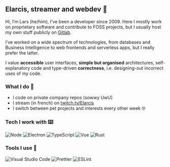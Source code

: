 ## Elarcis, streamer and webdev 🐙

Hi, I’m Lars (he/him), I’ve been a developer since 2009. Here I mostly work on proprietary software and contribute to FOSS projects, but I usually host my own stuff publicly on [Gitlab](https://gitlab.com/elarcis). 

I’ve worked on a wide spectrum of technologies, from databases and Business Intelligence to web frontends and serverless apps, but I really prefer the latter.

I value **accessible** user interfaces, **simple but organised** architectures, self-explanatory code and type-driven **correctness**, i.e. designing-out incorrect uses of my code.

### What I do 💖

- I code on private company repos (sowwy UwU)
- I stream (in french) on [twitch.tv/Elarcis](https://www.twitch.tv/elarcis)
- I switch between pet projects and interests every other week 🤓

### Tech I work with ⌨️

![Node](https://img.shields.io/badge/Node-%23339933?style=for-the-badge&logo=nodedotjs&logoColor=white) ![Electron](https://img.shields.io/badge/Electron-%2347848F?style=for-the-badge&logo=electron&logoColor=white) ![TypeScript](https://img.shields.io/badge/TypeScript-%233178C6?style=for-the-badge&logo=typescript&logoColor=white) ![Vue](https://img.shields.io/badge/Vue-%234FC08D?style=for-the-badge&logo=vuedotjs&logoColor=white) ![Rust](https://img.shields.io/badge/Rust-%231c1c1c?style=for-the-badge&logo=rust)

### Tools I use 🔧

![Visual Studio Code](https://img.shields.io/badge/Visual_Studio_Code-%23007ACC?style=for-the-badge&logo=visualstudiocode) ![Prettier](https://img.shields.io/badge/Prettier-%23F7B93E?style=for-the-badge&logo=prettier&logoColor=black) ![ESLint](https://img.shields.io/badge/ESLint-%234B32C3?style=for-the-badge&logo=eslint&logoColor=white)
